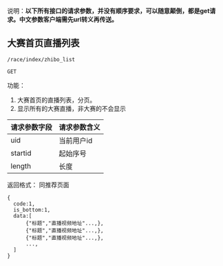 说明：**以下所有接口的请求参数，并没有顺序要求，可以随意颠倒，都是get请求。中文参数客户端需先url转义再传送。**



## 大赛首页直播列表

~~~
/race/index/zhibo_list
~~~
~~~
GET
~~~

功能：  

1. 大赛首页的直播列表，分页。
1. 显示所有的大赛直播，非大赛的不会显示


| 请求参数字段        | 请求参数含义  |
| -------- |:------|
|uid         |  当前用户id|
|startid       |  起始序号|
|length       |  长度|


返回格式：  同推荐页面
~~~
{
  code:1,
  is_bottom:1,
  data:[
      {"标题","直播视频地址"...,},
      {"标题","直播视频地址"...,},
      {"标题","直播视频地址"...,},
      ...,
  ] 
}   
~~~









